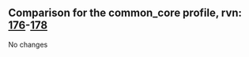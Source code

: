 ## Comparison for the common_core profile, rvn: [176](https://github.com/PRO100KatYT/FortniteProfileRevisions/tree/main/profiles/common_core/176%20common_core.json)-[178](https://github.com/PRO100KatYT/FortniteProfileRevisions/tree/main/profiles/common_core/178%20common_core.json)

No changes
